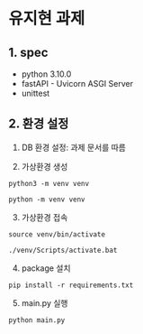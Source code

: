 # 유지현 과제

## 1. spec
- python 3.10.0
- fastAPI - Uvicorn ASGI Server
- unittest

## 2. 환경 설정
1. DB 환경 설정: 과제 문서를 따름

2. 가상환경 생성
```
python3 -m venv venv
```
```
python -m venv venv
```
3. 가상환경 접속
```
source venv/bin/activate
```
```
./venv/Scripts/activate.bat
```
4. package 설치   
```
pip install -r requirements.txt   
```
5. main.py 실행
```
python main.py
```
